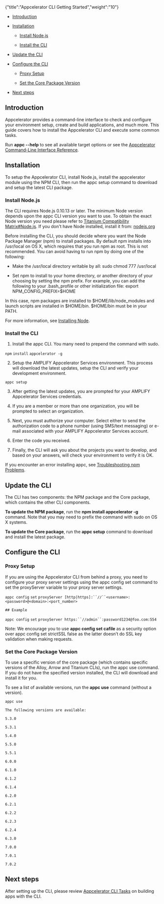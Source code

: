 {"title":"Appcelerator CLI Getting Started","weight":"10"}

* [Introduction](#Introduction)

* [Installation](#Installation)

  * [Install Node.js](#InstallNode.js)

  * [Install the CLI](#InstalltheCLI)

* [Update the CLI](#UpdatetheCLI)

* [Configure the CLI](#ConfiguretheCLI)

  * [Proxy Setup](#ProxySetup)

  * [Set the Core Package Version](#SettheCorePackageVersion)

* [Next steps](#Nextsteps)


## Introduction

Appcelerator provides a command-line interface to check and configure your environment setup, create and build applications, and much more. This guide covers how to install the Appcelerator CLI and execute some common tasks.

Run **appc --help** to see all available target options or see the [Appcelerator Command-Line Interface Reference](/docs/appc/Appcelerator_CLI/Appcelerator_CLI_How-tos/Appcelerator_Command-Line_Interface_Reference/).

## Installation

To setup the Appcelerator CLI, install Node.js, install the appcelerator module using the NPM CLI, then run the appc setup command to download and setup the latest CLI package.

### Install Node.js

The CLI requires Node.js 0.10.13 or later. The minimum Node version depends upon the appc CLI version you want to use. To obtain the exact Node version you need please refer to [Titanium Compatibility Matrix#Node.js](/docs/appc/Titanium_SDK/Titanium_SDK_Getting_Started/Installation_and_Configuration/Titanium_Compatibility_Matrix/#Node.js). If you don't have Node installed, install it from: [nodejs.org](http://nodejs.org/)

Before installing the CLI, you should decide where you want the Node Package Manager (npm) to install packages. By default npm installs into /usr/local on OS X, which requires that you run npm as root. This is not recommended. You can avoid having to run npm by doing one of the following:

* Make the /usr/local directory writable by all: sudo chmod 777 /usr/local


* Set npm to install to your home directory, or another directory of your choosing by setting the npm prefix. For example, you can add the following to your .bash\_profile or other initialization file: export NPM\_CONFIG\_PREFIX=$HOME


In this case, npm packages are installed to $HOME/lib/node\_modules and launch scripts are installed in $HOME/bin. $HOME/bin must be in your PATH.

For more information, see [Installing Node](/docs/appc/Titanium_SDK/Titanium_SDK_Getting_Started/Prerequisites/Installing_Node/).

### Install the CLI

1. Install the appc CLI. You many need to prepend the command with sudo.

  `npm` `install` `appcelerator -g`

2. Setup the AMPLIFY Appcelerator Services environment. This process will download the latest updates, setup the CLI and verify your development environment.

  `appc setup`

3. After getting the latest updates, you are prompted for your AMPLIFY Appcelerator Services credentials.

4. If you are a member or more than one organization, you will be prompted to select an organization.

5. Next, you must authorize your computer. Select either to send the authorization code to a phone number (using SMS/text messaging) or e-mail associated with your AMPLIFY Appcelerator Services account.

6. Enter the code you received.

7. Finally, the CLI will ask you about the projects you want to develop, and based on your answers, will check your environment to verify it is OK.


If you encounter an error installing appc, see [Troubleshooting npm Problems](/docs/appc/Titanium_SDK/Titanium_SDK_Getting_Started/Prerequisites/Installing_Node/#IssuesinstallingNPMpackages).

## Update the CLI

The CLI has two components: the NPM package and the Core package, which contains the other CLI components.

**To update the NPM package**, run the **npm install appcelerator -g** command. Note that you may need to prefix the command with sudo on OS X systems.

**To update the Core package**, run the **appc setup** command to download and install the latest package.

## Configure the CLI

### Proxy Setup

If you are using the Appcelerator CLI from behind a proxy, you need to configure your proxy server settings using the appc config set command to set the proxyServer variable to your proxy server settings.

`appc config` `set` `proxyServer [http|https]:``//``<username>:<password>@<domain>:<port_number>`

`## Example`

`appc config` `set` `proxyServer https:``//admin``:password1234@foo.com:554`

Note: We encourage you to use **appc config set cafile** as a security option over appc config set strictSSL false as the latter doesn’t do SSL key validation when making requests.

### Set the Core Package Version

To use a specific version of the core package (which contains specific versions of the Alloy, Arrow and Titanium CLIs), run the appc use <version> command. If you do not have the specified version installed, the CLI will download and install it for you.

To see a list of available versions, run the **appc use** command (without a version).

`appc use`

`The following versions are available:`

`5.3.0`

`5.3.1`

`5.4.0`

`5.5.0`

`5.5.1`

`6.0.0`

`6.1.0`

`6.1.2`

`6.1.4`

`6.2.0`

`6.2.1`

`6.2.2`

`6.2.3`

`6.2.4`

`6.3.0`

`7.0.0`

`7.0.1`

`7.0.2`

## Next steps

After setting up the CLI, please review [Appcelerator CLI Tasks](/docs/appc/Appcelerator_CLI/Appcelerator_CLI_How-tos/Appcelerator_CLI_Tasks/) on building apps with the CLI.
